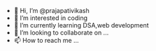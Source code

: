 - 👋 Hi, I’m @prajapativikash
- 👀 I’m interested in coding
- 🌱 I’m currently learning DSA,web development
- 💞️ I’m looking to collaborate on ...
- 📫 How to reach me ...

<!---
prajapativikash/prajapativikash is a ✨ special ✨ repository because its `README.md` (this file) appears on your GitHub profile.
You can click the Preview link to take a look at your changes.
--->
